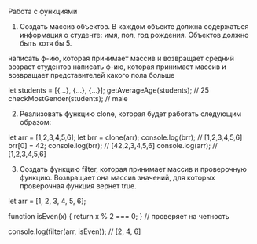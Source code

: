 Работа с функциями
1. Создать массив объектов. В каждом объекте должна содержаться информация о студенте: имя, пол, год рождения. Объектов должно быть хотя бы 5.

написать ф-ию, которая принимает массив и возвращает средний возраст студентов
написать ф-ию, которая принимает массив и возвращает представителей какого пола больше

let students = [{...}, {...}, {...}];
getAverageAge(students); // 25
checkMostGender(students); // male

2. Реализовать функцию clone, которая будет работать следующим образом:

let arr = [1,2,3,4,5,6];
let brr = clone(arr);
console.log(brr); // [1,2,3,4,5,6]
brr[0] = 42;
console.log(brr); // [42,2,3,4,5,6]
console.log(arr); // [1,2,3,4,5,6]

3. Создать функцию filter, которая принимает массив и проверочную функцию. Возвращает она массив значений, для которых проверочная функция вернет true.

let arr = [1, 2, 3, 4, 5, 6];

function isEven(x) { return x % 2 === 0; } // проверяет на четность

console.log(filter(arr, isEven)); // [2, 4, 6]
